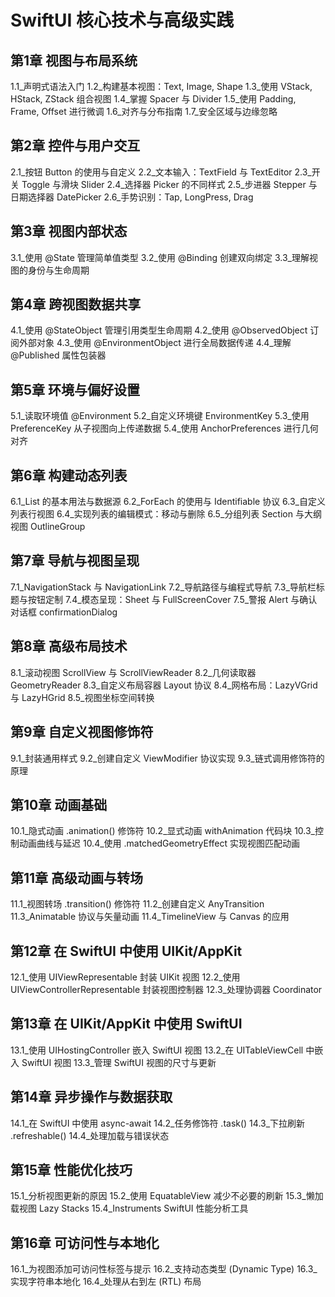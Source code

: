 # SwiftUI 核心技术与高级实践

## 第1章 视图与布局系统
1.1_声明式语法入门
1.2_构建基本视图：Text, Image, Shape
1.3_使用 VStack, HStack, ZStack 组合视图
1.4_掌握 Spacer 与 Divider
1.5_使用 Padding, Frame, Offset 进行微调
1.6_对齐与分布指南
1.7_安全区域与边缘忽略

## 第2章 控件与用户交互
2.1_按钮 Button 的使用与自定义
2.2_文本输入：TextField 与 TextEditor
2.3_开关 Toggle 与滑块 Slider
2.4_选择器 Picker 的不同样式
2.5_步进器 Stepper 与日期选择器 DatePicker
2.6_手势识别：Tap, LongPress, Drag

## 第3章 视图内部状态
3.1_使用 @State 管理简单值类型
3.2_使用 @Binding 创建双向绑定
3.3_理解视图的身份与生命周期

## 第4章 跨视图数据共享
4.1_使用 @StateObject 管理引用类型生命周期
4.2_使用 @ObservedObject 订阅外部对象
4.3_使用 @EnvironmentObject 进行全局数据传递
4.4_理解 @Published 属性包装器

## 第5章 环境与偏好设置
5.1_读取环境值 @Environment
5.2_自定义环境键 EnvironmentKey
5.3_使用 PreferenceKey 从子视图向上传递数据
5.4_使用 AnchorPreferences 进行几何对齐

## 第6章 构建动态列表
6.1_List 的基本用法与数据源
6.2_ForEach 的使用与 Identifiable 协议
6.3_自定义列表行视图
6.4_实现列表的编辑模式：移动与删除
6.5_分组列表 Section 与大纲视图 OutlineGroup

## 第7章 导航与视图呈现
7.1_NavigationStack 与 NavigationLink
7.2_导航路径与编程式导航
7.3_导航栏标题与按钮定制
7.4_模态呈现：Sheet 与 FullScreenCover
7.5_警报 Alert 与确认对话框 confirmationDialog

## 第8章 高级布局技术
8.1_滚动视图 ScrollView 与 ScrollViewReader
8.2_几何读取器 GeometryReader
8.3_自定义布局容器 Layout 协议
8.4_网格布局：LazyVGrid 与 LazyHGrid
8.5_视图坐标空间转换

## 第9章 自定义视图修饰符
9.1_封装通用样式
9.2_创建自定义 ViewModifier 协议实现
9.3_链式调用修饰符的原理

## 第10章 动画基础
10.1_隐式动画 .animation() 修饰符
10.2_显式动画 withAnimation 代码块
10.3_控制动画曲线与延迟
10.4_使用 .matchedGeometryEffect 实现视图匹配动画

## 第11章 高级动画与转场
11.1_视图转场 .transition() 修饰符
11.2_创建自定义 AnyTransition
11.3_Animatable 协议与矢量动画
11.4_TimelineView 与 Canvas 的应用

## 第12章 在 SwiftUI 中使用 UIKit/AppKit
12.1_使用 UIViewRepresentable 封装 UIKit 视图
12.2_使用 UIViewControllerRepresentable 封装视图控制器
12.3_处理协调器 Coordinator

## 第13章 在 UIKit/AppKit 中使用 SwiftUI
13.1_使用 UIHostingController 嵌入 SwiftUI 视图
13.2_在 UITableViewCell 中嵌入 SwiftUI 视图
13.3_管理 SwiftUI 视图的尺寸与更新

## 第14章 异步操作与数据获取
14.1_在 SwiftUI 中使用 async-await
14.2_任务修饰符 .task()
14.3_下拉刷新 .refreshable()
14.4_处理加载与错误状态

## 第15章 性能优化技巧
15.1_分析视图更新的原因
15.2_使用 EquatableView 减少不必要的刷新
15.3_懒加载视图 Lazy Stacks
15.4_Instruments SwiftUI 性能分析工具

## 第16章 可访问性与本地化
16.1_为视图添加可访问性标签与提示
16.2_支持动态类型 (Dynamic Type)
16.3_实现字符串本地化
16.4_处理从右到左 (RTL) 布局
